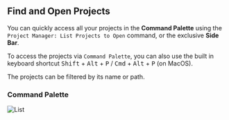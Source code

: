 ## Find and Open Projects

You can quickly access all your projects in the **Command Palette** using the `Project Manager: List Projects to Open` command, or the exclusive **Side Bar**.

To access the projects via `Command Palette`, you can also use the built in keyboard shortcut <kbd>Shift</kbd> + <kbd>Alt</kbd> + <kbd>P</kbd> / <kbd>Cmd</kbd> + <kbd>Alt</kbd> + <kbd>P</kbd> (on MacOS).

The projects can be filtered by its name or path.

### Command Palette

![List](../images/project-manager-list-sort-by-name.png)